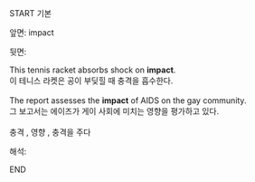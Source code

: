 START
기본

앞면:
impact


뒷면:
<div>This tennis racket absorbs shock on <strong>impact</strong>. </div><div><div>이 테니스 라켓은 공이 부딪힐 때 충격을 흡수한다.<br><br><div>The report assesses the <strong>impact</strong> of AIDS on the gay community. </div><div><div>그 보고서는 에이즈가 게이 사회에 미치는 영향을 평가하고 있다.<br><br>충격 , 영향 , 충격을 주다</div></div></div></div>


해석:

END